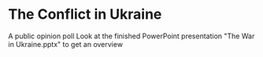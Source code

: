 # The Conflict in Ukraine
A public opinion poll 
Look at the finished PowerPoint presentation "The War in Ukraine.pptx" to get an overview

